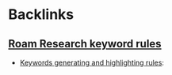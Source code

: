 
# Backlinks
## [Roam Research keyword rules](<Roam Research keyword rules.md>)
- [Keywords generating and highlighting rules](<Keywords generating and highlighting rules.md>):

